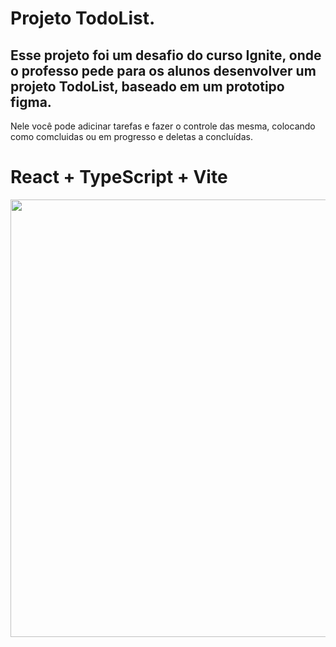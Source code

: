 # Projeto TodoList.
## Esse projeto foi um desafio do curso Ignite, onde o professo pede para os alunos desenvolver um projeto TodoList, baseado em um prototipo figma.
Nele você pode adicinar tarefas e fazer o controle das mesma, colocando como comcluidas ou em progresso e deletas a concluídas.


# React + TypeScript + Vite
<div align="center">
<img src="https://github.com/GaloManco/TodoList-2024/assets/86444560/9d56a738-4968-422c-98c3-0598fb0ea83b" width="700px" />
</div>
